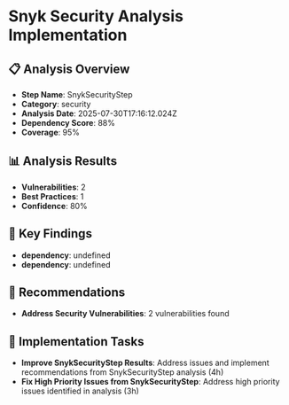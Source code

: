 # Snyk Security Analysis Implementation

## 📋 Analysis Overview
- **Step Name**: SnykSecurityStep
- **Category**: security
- **Analysis Date**: 2025-07-30T17:16:12.024Z
- **Dependency Score**: 88%
- **Coverage**: 95%

## 📊 Analysis Results
- **Vulnerabilities**: 2
- **Best Practices**: 1
- **Confidence**: 80%

## 🎯 Key Findings
- **dependency**: undefined
- **dependency**: undefined

## 📝 Recommendations
- **Address Security Vulnerabilities**: 2 vulnerabilities found

## 🔧 Implementation Tasks
- **Improve SnykSecurityStep Results**: Address issues and implement recommendations from SnykSecurityStep analysis (4h)
- **Fix High Priority Issues from SnykSecurityStep**: Address high priority issues identified in analysis (3h)
